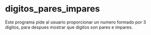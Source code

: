 # digitos_pares_impares
Este programa pide al usuario proporcionar un numero formado por 3 digitos, para despues mostrar que digitos son pares e impares.
